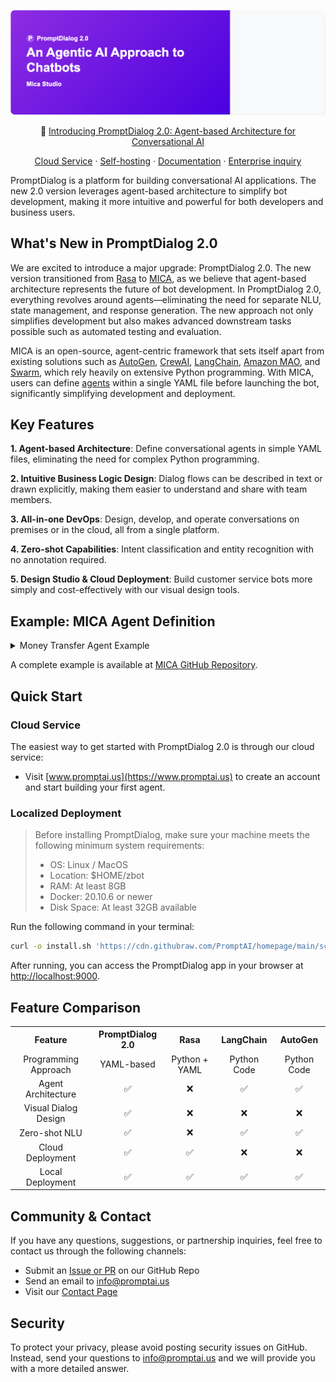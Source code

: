 <p align="center">
  <img src="./image/main.png" alt="PromptDialog 2.0" style="max-width: 100%;">
</p>

<p align="center">
  📌 <a href="https://www.promptai.us">Introducing PromptDialog 2.0: Agent-based Architecture for Conversational AI</a>
</p>

<p align="center">
  <a href="https://www.promptai.us">Cloud Service</a> ·
  <a href="#localized-deployment">Self-hosting</a> ·
  <a href="https://doc.promptai.us">Documentation</a> ·
  <a href="mailto:info@promptai.us">Enterprise inquiry</a>
</p>

PromptDialog is a platform for building conversational AI applications. The new 2.0 version leverages agent-based architecture to simplify bot development, making it more intuitive and powerful for both developers and business users.

## What's New in PromptDialog 2.0

We are excited to introduce a major upgrade: PromptDialog 2.0. The new version transitioned from [Rasa](https://github.com/RasaHQ/rasa) to [MICA](https://mica-labs.github.io/), as we believe that agent-based architecture represents the future of bot development. In PromptDialog 2.0, everything revolves around agents—eliminating the need for separate NLU, state management, and response generation. The new approach not only simplifies development but also makes advanced downstream tasks possible such as automated testing and evaluation.

MICA is an open-source, agent-centric framework that sets itself apart from existing solutions such as [AutoGen](https://github.com/microsoft/autogen), [CrewAI](https://github.com/crewAIInc/crewAI), [LangChain](https://github.com/langchain-ai/langchain), [Amazon MAO](https://github.com/awslabs/multi-agent-orchestrator), and [Swarm](https://github.com/openai/swarm), which rely heavily on extensive Python programming. With MICA, users can define [agents](https://mica-labs.github.io/docs/concepts/agent/) within a single YAML file before launching the bot, significantly simplifying development and deployment.

## Key Features

**1. Agent-based Architecture**:
Define conversational agents in simple YAML files, eliminating the need for complex Python programming.

**2. Intuitive Business Logic Design**:
Dialog flows can be described in text or drawn explicitly, making them easier to understand and share with team members.

**3. All-in-one DevOps**:
Design, develop, and operate conversations on premises or in the cloud, all from a single platform.

**4. Zero-shot Capabilities**:
Intent classification and entity recognition with no annotation required.

**5. Design Studio & Cloud Deployment**:
Build customer service bots more simply and cost-effectively with our visual design tools.

## Example: MICA Agent Definition

<details>
  <summary>Money Transfer Agent Example</summary>

```yaml
transfer_money:
  type: llm agent
  description: This is an agent for transfer money request.
  prompt: "You are a smart agent for handling transferring money request. When user ask for transferring money, it is necessary to sequentially collect the recipient's information and the transfer amount. Then, the function \"validate_account_funds\" should be called to check whether the account balance is sufficient to cover the transfer. If the balance is insufficient, it should return to the step of requesting the transfer amount. Finally, before proceeding with the transfer, confirm with the user whether the transfer should be made and then call \"submit_transaction\"."
  args:
    - recipient
    - amount_of_money
  uses:
    - validate_account_funds
    - submit_transaction

meta:
  type: ensemble agent
  description: You can select an agent to response user's question.
  contain:
    - transfer_money
  fallback: default
  steps:
    - call: transfer_money
  exit:
    - policy: "After 5 seconds, give a closure prompt: Is there anything else I can help you with?  After another 30 seconds, then leave."

main:
  steps:
    - call: meta
```
</details>

A complete example is available at [MICA GitHub Repository](https://github.com/Mica-labs/MICA/tree/main/examples/transfer_money).

## Quick Start

### Cloud Service
The easiest way to get started with PromptDialog 2.0 is through our cloud service:
- Visit [www.promptai.us](https://www.promptai.us) to create an account and start building your first agent.

### Localized Deployment

> Before installing PromptDialog, make sure your machine meets the following minimum system requirements:
>
> - OS: Linux / MacOS
> - Location: $HOME/zbot
> - RAM: At least 8GB
> - Docker: 20.10.6 or newer
> - Disk Space: At least 32GB available

Run the following command in your terminal:

```bash
curl -o install.sh 'https://cdn.githubraw.com/PromptAI/homepage/main/scripts/install_en.sh' && chmod +x install.sh && ./install.sh
```

After running, you can access the PromptDialog app in your browser at [http://localhost:9000](http://localhost:9000).

## Feature Comparison

<table style="width: 100%;">
  <tr>
    <th align="center">Feature</th>
    <th align="center">PromptDialog 2.0</th>
    <th align="center">Rasa</th>
    <th align="center">LangChain</th>
    <th align="center">AutoGen</th>
  </tr>
  <tr>
    <td align="center">Programming Approach</td>
    <td align="center">YAML-based</td>
    <td align="center">Python + YAML</td>
    <td align="center">Python Code</td>
    <td align="center">Python Code</td>
  </tr>
  <tr>
    <td align="center">Agent Architecture</td>
    <td align="center">✅</td>
    <td align="center">❌</td>
    <td align="center">✅</td>
    <td align="center">✅</td>
  </tr>
  <tr>
    <td align="center">Visual Dialog Design</td>
    <td align="center">✅</td>
    <td align="center">❌</td>
    <td align="center">❌</td>
    <td align="center">❌</td>
  </tr>
  <tr>
    <td align="center">Zero-shot NLU</td>
    <td align="center">✅</td>
    <td align="center">❌</td>
    <td align="center">✅</td>
    <td align="center">✅</td>
  </tr>
  <tr>
    <td align="center">Cloud Deployment</td>
    <td align="center">✅</td>
    <td align="center">✅</td>
    <td align="center">❌</td>
    <td align="center">❌</td>
  </tr>
  <tr>
    <td align="center">Local Deployment</td>
    <td align="center">✅</td>
    <td align="center">✅</td>
    <td align="center">✅</td>
    <td align="center">✅</td>
  </tr>
</table>

## Community & Contact

If you have any questions, suggestions, or partnership inquiries, feel free to contact us through the following channels:
- Submit an [Issue or PR](https://github.com/PromptAI/promptdialog) on our GitHub Repo
- Send an email to [info@promptai.us](mailto:info@promptai.us)
- Visit our [Contact Page](https://www.promptai.us/en/contact/)

## Security

To protect your privacy, please avoid posting security issues on GitHub. Instead, send your questions to [info@promptai.us](mailto:info@promptai.us) and we will provide you with a more detailed answer.